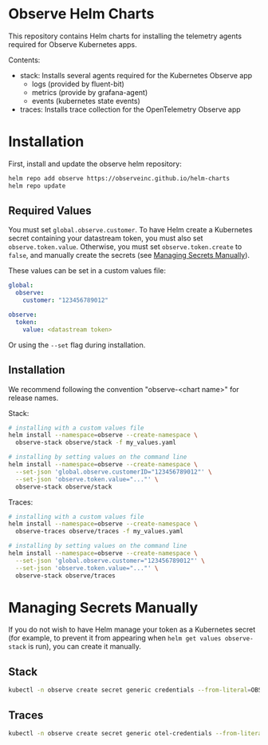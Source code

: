 # Observe Helm Charts

This repository contains Helm charts for installing the telemetry agents required for Observe Kubernetes apps.

Contents:
* stack: Installs several agents required for the Kubernetes Observe app
  * logs (provided by fluent-bit)
  * metrics (provide by grafana-agent)
  * events (kubernetes state events)
* traces: Installs trace collection for the OpenTelemetry Observe app

# Installation

First, install and update the observe helm repository:

```bash
helm repo add observe https://observeinc.github.io/helm-charts
helm repo update
```

## Required Values
You must set `global.observe.customer`. To have Helm create a Kubernetes secret containing your
datastream token, you must also set `observe.token.value`. Otherwise, you must set `observe.token.create`
to `false`, and manually create the secrets (see [Managing Secrets Manually](#managing-secrets-manually)).

These values can be set in a custom values file:

```yaml
global:
  observe:
    customer: "123456789012"

observe:
  token:
    value: <datastream token>
```

Or using the `--set` flag during installation.

## Installation

We recommend following the convention "observe-\<chart name\>" for release names.

Stack:
```bash
# installing with a custom values file
helm install --namespace=observe --create-namespace \
  observe-stack observe/stack -f my_values.yaml

# installing by setting values on the command line
helm install --namespace=observe --create-namespace \
  --set-json 'global.observe.customerID="123456789012"' \
  --set-json 'observe.token.value="..."' \
  observe-stack observe/stack
```

Traces:
```bash
# installing with a custom values file
helm install --namespace=observe --create-namespace \
  observe-traces observe/traces -f my_values.yaml

# installing by setting values on the command line
helm install --namespace=observe --create-namespace \
  --set-json 'global.observe.customer="123456789012"' \
  --set-json 'observe.token.value="..."' \
  observe-stack observe/traces
```

# Managing Secrets Manually

If you do not wish to have Helm manage your token as a Kubernetes secret (for example,
to prevent it from appearing when `helm get values observe-stack` is run), you can create
it manually.

## Stack

```bash
kubectl -n observe create secret generic credentials --from-literal=OBSERVE_TOKEN=<datastream token>
```

## Traces

```bash
kubectl -n observe create secret generic otel-credentials --from-literal=OBSERVE_TOKEN=<datastream token>
```
